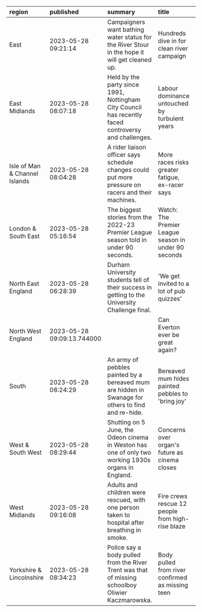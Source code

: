 | region                        | published                  | summary                                                                                              | title                                                | url                                       |   summary_compound_score |   title_compound_score |   summary_minus_title |
|:------------------------------|:---------------------------|:-----------------------------------------------------------------------------------------------------|:-----------------------------------------------------|:------------------------------------------|-------------------------:|-----------------------:|----------------------:|
| East                          | 2023-05-28 09:21:14        | Campaigners want bathing water status for the River Stour in the hope it will get cleaned up.        | Hundreds dive in for clean river campaign            | /news/uk-england-essex-65737555           |                   0.4939 |                 0.4019 |               -0.092  |
| East Midlands                 | 2023-05-28 08:07:18        | Held by the party since 1991, Nottingham City Council has recently faced controversy and challenges. | Labour dominance untouched by turbulent years        | /news/uk-england-nottinghamshire-65374802 |                   0.4588 |                 0.2023 |               -0.2565 |
| Isle of Man & Channel Islands | 2023-05-28 08:04:28        | A rider liaison officer says schedule changes could put more pressure on racers and their machines.  | More races risks greater fatigue, ex-racer says      | /news/world-europe-isle-of-man-65708104   |                  -0.3597 |                -0.1567 |                0.203  |
| London & South East           | 2023-05-28 05:16:54        | The biggest stories from the 2022-23 Premier League season told in under 90 seconds.                 | Watch: The Premier League season in under 90 seconds | /sport/av/football/65725368               |                   0      |                 0      |                0      |
| North East England            | 2023-05-28 06:28:39        | Durham University students tell of their success in getting to the University Challenge final.       | 'We get invited to a lot of pub quizzes'             | /news/uk-england-tyne-65719553            |                   0.6124 |                 0      |               -0.6124 |
| North West England            | 2023-05-28 09:09:13.744000 |                                                                                                      | Can Everton ever be great again?                     | /sport/articles/c5191p8z41yo              |                   0      |                 0.6249 |                0.6249 |
| South                         | 2023-05-28 08:24:29        | An army of pebbles painted by a bereaved mum are hidden in Swanage for others to find and re-hide.   | Bereaved mum hides painted pebbles to 'bring joy'    | /news/uk-england-dorset-65705689          |                  -0.4767 |                 0      |                0.4767 |
| West & South West             | 2023-05-28 08:29:44        | Shutting on 5 June, the Odeon cinema in Weston has one of only two working 1930s organs in England.  | Concerns over organ's future as cinema closes        | /news/uk-england-somerset-65713501        |                   0      |                 0      |                0      |
| West Midlands                 | 2023-05-28 09:16:08        | Adults and children were rescued, with one person taken to hospital after breathing in smoke.        | Fire crews rescue 12 people from high-rise blaze     | /news/uk-england-birmingham-65737985      |                   0.4215 |                 0.2263 |               -0.1952 |
| Yorkshire & Lincolnshire      | 2023-05-28 08:34:23        | Police say a body pulled from the River Trent was that of missing schoolboy Oliwier Kaczmarowska.    | Body pulled from river confirmed as missing teen     | /news/uk-england-lincolnshire-65737919    |                  -0.296  |                -0.296  |                0      |